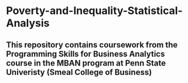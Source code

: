# Poverty-and-Inequality-Statistical-Analysis

## This repository contains coursework from the Programming Skills for Business Analytics course in the MBAN program at Penn State Univeristy (Smeal College of Business)
